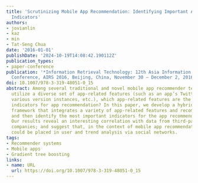 ```yaml
---
title: 'Scrutinizing Mobile App Recommendation: Identifying Important App-Related
  Indicators'
authors:
- jovianlin
- kaz
- min
- Tat-Seng Chua
date: '2016-01-01'
publishDate: '2024-10-19T14:08:42.190112Z'
publication_types:
- paper-conference
publication: '*Information Retrieval Technology: 12th Asia Information Retrieval Societies
  Conference, AIRS 2016, Beijing, China, November 30 – December 2, 2016, Proceedings*'
doi: 10.1007/978-3-319-48051-0_15
abstract: Among several traditional and novel mobile app recommender techniques that
  utilize a diverse set of app-related features (such as an app’s Twitter followers,
  various version instances, etc.), which app-related features are the most important
  indicators for app recommendation? In this paper, we develop a hybrid app recommender
  framework that integrates a variety of app-related features and recommendation techniques,
  and then identify the most important indicators for the app recommendation task.
  Our results reveal an interesting correlation with data from third-party app analytics
  companies; and suggest that, in the context of mobile app recommendation, more focus
  could be placed in user and trend analysis via social networks.
tags:
- Recommender systems
- Mobile apps
- Gradient tree boosting
links:
- name: URL
  url: https://doi.org/10.1007/978-3-319-48051-0_15
---
```

